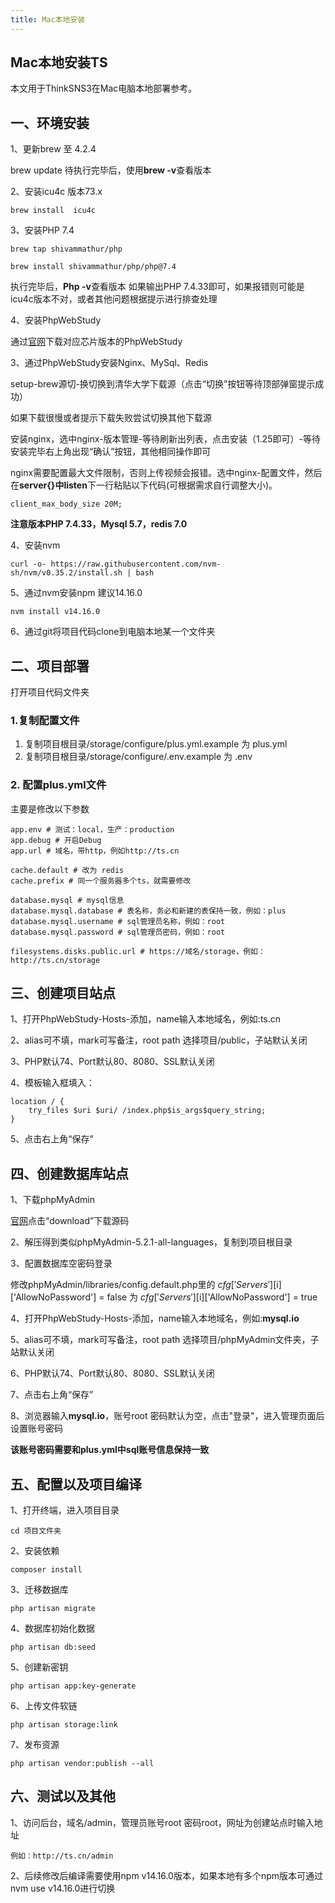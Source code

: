 ```yaml
---
title: Mac本地安装
---
```


## **Mac本地安装TS**

本文用于ThinkSNS3在Mac电脑本地部署参考。



## 一、环境安装

1、更新brew 至 4.2.4

brew update 待执行完毕后，使用**brew -v**查看版本

2、安装icu4c 版本73.x

```text
brew install  icu4c
```

3、安装PHP 7.4

```text
brew tap shivammathur/php

brew install shivammathur/php/php@7.4
```

执行完毕后，**Php -v**查看版本
如果输出PHP 7.4.33即可，如果报错则可能是icu4c版本不对，或者其他问题根据提示进行排查处理

4、安装PhpWebStudy

通过[官网](https://www.macphpstudy.com/help-1-1.html)下载对应芯片版本的PhpWebStudy

3、通过PhpWebStudy安装Nginx、MySql、Redis

setup-brew源切-换切换到清华大学下载源（点击“切换”按钮等待顶部弹窗提示成功）

如果下载很慢或者提示下载失败尝试切换其他下载源

安装nginx，选中nginx-版本管理-等待刷新出列表，点击安装（1.25即可）-等待安装完毕右上角出现“确认”按钮，其他相同操作即可

nginx需要配置最大文件限制，否则上传视频会报错。选中nginx-配置文件，然后在**server{}**中**listen**下一行粘贴以下代码(可根据需求自行调整大小)。

```
client_max_body_size 20M;
```

**注意版本PHP 7.4.33，Mysql 5.7，redis 7.0**

4、安装nvm

```text
curl -o- https://raw.githubusercontent.com/nvm-sh/nvm/v0.35.2/install.sh | bash
```

5、通过nvm安装npm 建议14.16.0

```text
nvm install v14.16.0
```

6、通过git将项目代码clone到电脑本地某一个文件夹



## 二、项目部署
打开项目代码文件夹

### 1.复制配置文件

1. 复制项目根目录/storage/configure/plus.yml.example 为 plus.yml
2. 复制项目根目录/storage/configure/.env.example 为 .env

### 2. 配置plus.yml文件

主要是修改以下参数

```text
app.env # 测试：local，生产：production
app.debug # 开启Debug
app.url # 域名，带http，例如http://ts.cn

cache.default # 改为 redis
cache.prefix # 同一个服务器多个ts，就需要修改

database.mysql # mysql信息
database.mysql.database # 表名称，务必和新建的表保持一致，例如：plus
database.mysql.username # sql管理员名称，例如：root
database.mysql.password # sql管理员密码，例如：root

filesystems.disks.public.url # https://域名/storage，例如：http://ts.cn/storage
```



## 三、创建项目站点

1、打开PhpWebStudy-Hosts-添加，name输入本地域名，例如:ts.cn

2、alias可不填，mark可写备注，root path 选择项目/public，子站默认关闭

3、PHP默认74、Port默认80、8080、SSL默认关闭

4、模板输入框填入：

```
location / {
	try_files $uri $uri/ /index.php$is_args$query_string;
}
```

5、点击右上角“保存”



## 四、创建数据库站点

1、下载phpMyAdmin

[官网](https://www.phpmyadmin.net/)点击“download”下载源码

2、解压得到类似phpMyAdmin-5.2.1-all-languages，复制到项目根目录

3、配置数据库空密码登录

修改phpMyAdmin/libraries/config.default.php里的 $cfg['Servers'][$i]['AllowNoPassword'] = false 为 $cfg['Servers'][$i]['AllowNoPassword'] = true

4、打开PhpWebStudy-Hosts-添加，name输入本地域名，例如:**mysql.io**

5、alias可不填，mark可写备注，root path 选择项目/phpMyAdmin文件夹，子站默认关闭

6、PHP默认74、Port默认80、8080、SSL默认关闭

7、点击右上角“保存”

8、浏览器输入**mysql.io**，账号root 密码默认为空，点击"登录"，进入管理页面后设置账号密码

**该账号密码需要和plus.yml中sql账号信息保持一致**



## 五、配置以及项目编译

1、打开终端，进入项目目录

```
cd 项目文件夹 
```

2、安装依赖

```text
composer install
```

3、迁移数据库  

```text
php artisan migrate
```

4、数据库初始化数据 

```text
php artisan db:seed
```

5、创建新密钥

```text
php artisan app:key-generate
```

6、上传文件软链 

```text
php artisan storage:link
```

7、发布资源

```text
php artisan vendor:publish --all
```



## 六、测试以及其他

1、访问后台，域名/admin，管理员账号root 密码root，网址为创建站点时输入地址

```text
例如：http://ts.cn/admin
```

2、后续修改后编译需要使用npm v14.16.0版本，如果本地有多个npm版本可通过nvm use v14.16.0进行切换
